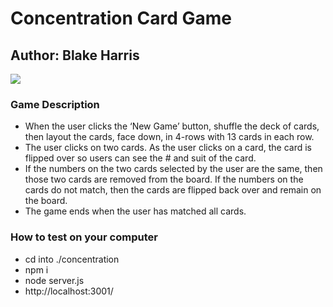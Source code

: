 # Concentration Card Game
## Author: Blake Harris
![](https://snag.gy/Klg64j.jpg)
### Game Description
-	When the user clicks the ‘New Game’ button, shuffle the deck of cards, then layout the cards, face down, in 4-rows with 13 cards in each row.
-	The user clicks on two cards. As the user clicks on a card, the card is flipped over so users can see the # and suit of the card.
-	If the numbers on the two cards selected by the user are the same, then those two cards are removed from the board. If the numbers on the cards do not match, then the cards are flipped back over and remain on the board.
-	The game ends when the user has matched all cards.


### How to test on your computer

- cd into ./concentration
- npm i
- node server.js
- http://localhost:3001/


